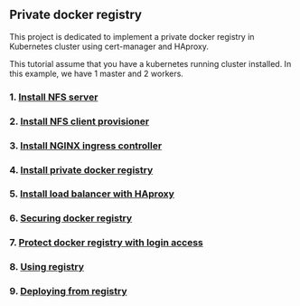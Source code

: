 ## Private docker registry
This project is dedicated to implement a private docker registry in Kubernetes cluster using cert-manager and HAproxy.

This tutorial assume that you have a kubernetes running cluster installed. In this example, we have 1 master and 2 workers.

### 1. [Install NFS server](documentation/01-nfs-server.md)

### 2. [Install NFS client provisioner](documentation/02-kube-nfs-client-provisionner.md)

### 3. [Install NGINX ingress controller](documentation/03-ingress-controller.md)

### 4. [Install private docker registry](documentation/04-install-docker-registry.md)

### 5. [Install load balancer with HAproxy](documentation/05-load-balancing.md)

### 6. [Securing docker registry](documentation/06-securing-registry-tls.md)

### 7. [Protect docker registry with login access](documentation/07-login-registry.md)

### 8. [Using registry](documentation/08-using-registry.md)

### 9. [Deploying from registry](documentation/09-deploy-from-registry.md)